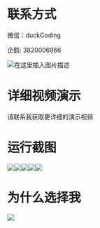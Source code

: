 # 联系方式

微信：duckCoding

企鹅: 3820006966

![在这里插入图片描述](http://upload.cxycsx.vip/91ab4bcb4f2c4c6db86365bb6d6e9c62.jpeg)

# 详细视频演示

请联系我获取更详细的演示视频

# 运行截图

![](http://www.bysj52.com/uploadfile/ueditor/image/202306/%E6%AF%95%E8%AE%BEweixin261%E5%AD%A6%E4%B9%A0%E8%B5%84%E6%96%99%E5%BA%93%E5%B0%8F%E7%A8%8B%E5%BA%8F%E8%AE%BE%E8%AE%A1ssm%E6%AF%95%E4%B8%9A%E8%AE%BE%E8%AE%A1/1.png)![](http://www.bysj52.com/uploadfile/ueditor/image/202306/%E6%AF%95%E8%AE%BEweixin261%E5%AD%A6%E4%B9%A0%E8%B5%84%E6%96%99%E5%BA%93%E5%B0%8F%E7%A8%8B%E5%BA%8F%E8%AE%BE%E8%AE%A1ssm%E6%AF%95%E4%B8%9A%E8%AE%BE%E8%AE%A1/5.png)![](http://www.bysj52.com/uploadfile/ueditor/image/202306/%E6%AF%95%E8%AE%BEweixin261%E5%AD%A6%E4%B9%A0%E8%B5%84%E6%96%99%E5%BA%93%E5%B0%8F%E7%A8%8B%E5%BA%8F%E8%AE%BE%E8%AE%A1ssm%E6%AF%95%E4%B8%9A%E8%AE%BE%E8%AE%A1/4.png)![](http://www.bysj52.com/uploadfile/ueditor/image/202306/%E6%AF%95%E8%AE%BEweixin261%E5%AD%A6%E4%B9%A0%E8%B5%84%E6%96%99%E5%BA%93%E5%B0%8F%E7%A8%8B%E5%BA%8F%E8%AE%BE%E8%AE%A1ssm%E6%AF%95%E4%B8%9A%E8%AE%BE%E8%AE%A1/2.png)![](http://www.bysj52.com/uploadfile/ueditor/image/202306/%E6%AF%95%E8%AE%BEweixin261%E5%AD%A6%E4%B9%A0%E8%B5%84%E6%96%99%E5%BA%93%E5%B0%8F%E7%A8%8B%E5%BA%8F%E8%AE%BE%E8%AE%A1ssm%E6%AF%95%E4%B8%9A%E8%AE%BE%E8%AE%A1/3.png)

# 为什么选择我

![](http://upload.cxycsx.vip/%E7%A8%8B%E5%BA%8F%E8%AE%BE%E8%AE%A1.png)

